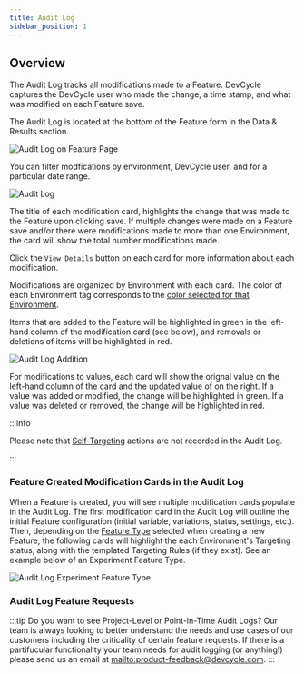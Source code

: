 ```yaml
---
title: Audit Log
sidebar_position: 1
---
```


## Overview

The Audit Log tracks all modifications made to a Feature. DevCycle captures the DevCycle user who made the change, a time stamp, and what was modified on each Feature save. 

The Audit Log is located at the bottom of the Feature form in the Data & Results section. 

![Audit Log on Feature Page](/nov2023-audit-log-sidebar.png)

You can filter modfications by environment, DevCycle user, and for a particular date range. 

![Audit Log](/nov2023-audit-log-summary.png)

The title of each modification card, highlights the change that was made to the Feature upon clicking save. If multiple changes were made on a Feature save and/or there were modifications made to more than one Environment, the card will show the total number modifications made. 

Click the `View Details` button on each card for more information about each modification. 

Modifications are organized by Environment with each card. The color of each Environment tag corresponds to the [color selected for that Environment](/essentials/environments#from-the-dashboard-1). 

Items that are added to the Feature will be highlighted in green in the left-hand column of the modification card (see below), and removals or deletions of items will be highlighted in red. 

![Audit Log Addition](/nov2023-audit-log-net-new-add.png)

For modifications to values, each card will show the orignal value on the left-hand column of the card and the updated value of on the right. If a value was added or modified, the change will be highlighted in green. If a value was deleted or removed, the change will be highlighted in red. 

:::info

Please note that [Self-Targeting](/extras/advanced-targeting/self-targeting) actions are not recorded in the Audit Log.

:::

### Feature Created Modification Cards in the Audit Log

When a Feature is created, you will see multiple modification cards populate in the Audit Log. The first modification card in the Audit Log will outline the initial Feature configuration (initial variable, variations, status, settings, etc.). Then, depending on the [Feature Type](/introduction/core-concepts/feature-types) selected when creating a new Feature, the following cards will highlight the each Environment's Targeting status, along with the templated Targeting Rules (if they exist). See an example below of an Experiment Feature Type. 

![Audit Log Experiment Feature Type](/nov2023-audit-log-experiment-feature-type.png)

### Audit Log Feature Requests


:::tip Do you want to see Project-Level or Point-in-Time Audit Logs? 
Our team is always looking to better understand the needs and use cases of our customers including the criticality of certain feature requests. If there is a partifucular functionality your team needs for audit logging (or anything!) please send us an email at <mailto:product-feedback@devcycle.com>. 
:::